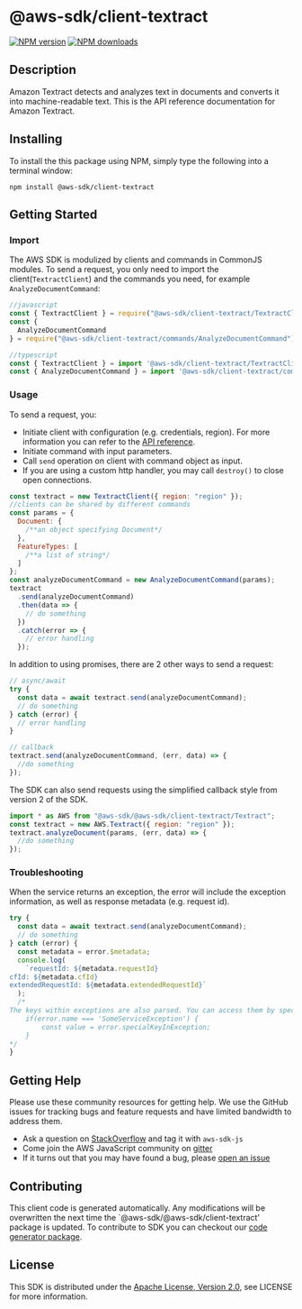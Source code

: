 # @aws-sdk/client-textract

[![NPM version](https://img.shields.io/npm/v/@aws-sdk/client-textract/preview.svg)](https://www.npmjs.com/package/@aws-sdk/client-textract)
[![NPM downloads](https://img.shields.io/npm/dm/@aws-sdk/client-textract.svg)](https://www.npmjs.com/package/@aws-sdk/client-textract)

## Description

<p>Amazon Textract detects and analyzes text in documents and converts it into machine-readable text. This is the API reference documentation for Amazon Textract.</p>

## Installing

To install the this package using NPM, simply type the following into a terminal window:

```
npm install @aws-sdk/client-textract
```

## Getting Started

### Import

The AWS SDK is modulized by clients and commands in CommonJS modules. To send a request, you only need to import the client(`TextractClient`) and the commands you need, for example `AnalyzeDocumentCommand`:

```javascript
//javascript
const { TextractClient } = require("@aws-sdk/client-textract/TextractClient");
const {
  AnalyzeDocumentCommand
} = require("@aws-sdk/client-textract/commands/AnalyzeDocumentCommand");
```

```javascript
//typescript
const { TextractClient } = import '@aws-sdk/client-textract/TextractClient';
const { AnalyzeDocumentCommand } = import '@aws-sdk/client-textract/commands/AnalyzeDocumentCommand';
```

### Usage

To send a request, you:

- Initiate client with configuration (e.g. credentials, region). For more information you can refer to the [API reference][].
- Initiate command with input parameters.
- Call `send` operation on client with command object as input.
- If you are using a custom http handler, you may call `destroy()` to close open connections.

```javascript
const textract = new TextractClient({ region: "region" });
//clients can be shared by different commands
const params = {
  Document: {
    /**an object specifying Document*/
  },
  FeatureTypes: [
    /**a list of string*/
  ]
};
const analyzeDocumentCommand = new AnalyzeDocumentCommand(params);
textract
  .send(analyzeDocumentCommand)
  .then(data => {
    // do something
  })
  .catch(error => {
    // error handling
  });
```

In addition to using promises, there are 2 other ways to send a request:

```javascript
// async/await
try {
  const data = await textract.send(analyzeDocumentCommand);
  // do something
} catch (error) {
  // error handling
}
```

```javascript
// callback
textract.send(analyzeDocumentCommand, (err, data) => {
  //do something
});
```

The SDK can also send requests using the simplified callback style from version 2 of the SDK.

```javascript
import * as AWS from "@aws-sdk/@aws-sdk/client-textract/Textract";
const textract = new AWS.Textract({ region: "region" });
textract.analyzeDocument(params, (err, data) => {
  //do something
});
```

### Troubleshooting

When the service returns an exception, the error will include the exception information, as well as response metadata (e.g. request id).

```javascript
try {
  const data = await textract.send(analyzeDocumentCommand);
  // do something
} catch (error) {
  const metadata = error.$metadata;
  console.log(
    `requestId: ${metadata.requestId}
cfId: ${metadata.cfId}
extendedRequestId: ${metadata.extendedRequestId}`
  );
  /*
The keys within exceptions are also parsed. You can access them by specifying exception names:
    if(error.name === 'SomeServiceException') {
        const value = error.specialKeyInException;
    }
*/
}
```

## Getting Help

Please use these community resources for getting help. We use the GitHub issues for tracking bugs and feature requests and have limited bandwidth to address them.

- Ask a question on [StackOverflow](https://stackoverflow.com/questions/tagged/aws-sdk-js) and tag it with `aws-sdk-js`
- Come join the AWS JavaScript community on [gitter](https://gitter.im/aws/aws-sdk-js-v3)
- If it turns out that you may have found a bug, please [open an issue](https://github.com/aws/aws-sdk-js-v3/issues)

## Contributing

This client code is generated automatically. Any modifications will be overwritten the next time the `@aws-sdk/@aws-sdk/client-textract' package is updated. To contribute to SDK you can checkout our [code generator package][].

## License

This SDK is distributed under the
[Apache License, Version 2.0](http://www.apache.org/licenses/LICENSE-2.0),
see LICENSE for more information.

[code generator package]: https://github.com/aws/aws-sdk-js-v3/tree/master/packages/service-types-generator
[api reference]: https://docs.aws.amazon.com/AWSJavaScriptSDK/latest/
